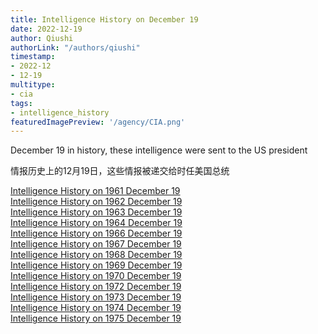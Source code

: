 ```yaml
---
title: Intelligence History on December 19
date: 2022-12-19
author: Qiushi 
authorLink: "/authors/qiushi"
timestamp: 
- 2022-12
- 12-19
multitype: 
- cia
tags: 
- intelligence_history
featuredImagePreview: '/agency/CIA.png'
---
```



December 19 in history, these intelligence were sent to the US president

情报历史上的12月19日，这些情报被递交给时任美国总统

<!--more-->







[Intelligence History on 1961 December 19](/dailybrief/1961-12-19)   
[Intelligence History on 1962 December 19](/dailybrief/1962-12-19)   
[Intelligence History on 1963 December 19](/dailybrief/1963-12-19)   
[Intelligence History on 1964 December 19](/dailybrief/1964-12-19)   
[Intelligence History on 1966 December 19](/dailybrief/1966-12-19)   
[Intelligence History on 1967 December 19](/dailybrief/1967-12-19)   
[Intelligence History on 1968 December 19](/dailybrief/1968-12-19)   
[Intelligence History on 1969 December 19](/dailybrief/1969-12-19)   
[Intelligence History on 1970 December 19](/dailybrief/1970-12-19)   
[Intelligence History on 1972 December 19](/dailybrief/1972-12-19)   
[Intelligence History on 1973 December 19](/dailybrief/1973-12-19)   
[Intelligence History on 1974 December 19](/dailybrief/1974-12-19)   
[Intelligence History on 1975 December 19](/dailybrief/1975-12-19)   
